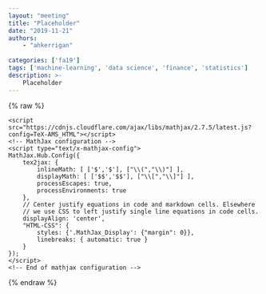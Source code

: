 ```yaml
---
layout: "meeting"
title: "Placeholder"
date: "2019-11-21"
authors:
    - "ahkerrigan"
    
categories: ['fa19']
tags: ['machine-learning', 'data science', 'finance', 'statistics']
description: >-
    Placeholder
---
```

{% raw %}  <script src="https://cdnjs.cloudflare.com/ajax/libs/require.js/2.1.10/require.min.js"></script>
  <script src="https://cdnjs.cloudflare.com/ajax/libs/jquery/2.0.3/jquery.min.js"></script>

  

  <!-- Load mathjax -->
    <script src="https://cdnjs.cloudflare.com/ajax/libs/mathjax/2.7.5/latest.js?config=TeX-AMS_HTML"></script>
    <!-- MathJax configuration -->
    <script type="text/x-mathjax-config">
    MathJax.Hub.Config({
        tex2jax: {
            inlineMath: [ ['$','$'], ["\\(","\\)"] ],
            displayMath: [ ['$$','$$'], ["\\[","\\]"] ],
            processEscapes: true,
            processEnvironments: true
        },
        // Center justify equations in code and markdown cells. Elsewhere
        // we use CSS to left justify single line equations in code cells.
        displayAlign: 'center',
        "HTML-CSS": {
            styles: {'.MathJax_Display': {"margin": 0}},
            linebreaks: { automatic: true }
        }
    });
    </script>
    <!-- End of mathjax configuration -->
  
 


{% endraw %}